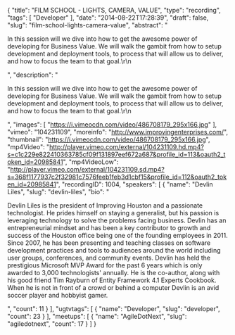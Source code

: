 {
  "title": "FILM SCHOOL - LIGHTS, CAMERA, VALUE",
  "type": "recording",
  "tags": [
    "Developer"
  ],
  "date": "2014-08-22T17:28:39",
  "draft": false,
  "slug": "film-school-lights-camera-value",
  "abstract": "<p>In this session will we dive into how to get the awesome power of developing for Business Value. We will walk the gambit from how to setup development and deployment tools, to process that will allow us to deliver, and how to focus the team to that goal.\r\n</p>",
  "description": "<p>In this session will we dive into how to get the awesome power of developing for Business Value. We will walk the gambit from how to setup development and deployment tools, to process that will allow us to deliver, and how to focus the team to that goal.\r\n</p>",
  "images": [
    "https://i.vimeocdn.com/video/486708179_295x166.jpg"
  ],
  "vimeo": "104231109",
  "moreinfo": "http://www.improvingenterprises.com/",
  "thumbnail": "https://i.vimeocdn.com/video/486708179_295x166.jpg",
  "mp4Video": "http://player.vimeo.com/external/104231109.hd.mp4?s=c1c229e822410363785cf09f131897eef672a687&profile_id=113&oauth2_token_id=20985841",
  "mp4VideoLow": "http://player.vimeo.com/external/104231109.sd.mp4?s=368f1177937c2f32981c7576feeb1feb3d1cbf15&profile_id=112&oauth2_token_id=20985841",
  "recordingID": 1004,
  "speakers": [
    {
      "name": "Devlin Liles",
      "slug": "devlin-liles",
      "bio": "<p>Devlin Liles is the president of Improving Houston and a passionate technologist. He prides himself on staying a generalist, but his passion is leveraging technology to solve the problems facing business. Devlin has an entrepreneurial mindset and has been a key contributor to growth and success of the Houston office being one of the founding employees in 2011. Since 2007, he has been presenting and teaching classes on software development practices and tools to audiences around the world including user groups, conferences, and community events. Devlin has held the prestigious Microsoft MVP Award for the past 6 years which is only awarded to 3,000 technologists' annually. He is the co-author, along with his good friend Tim Rayburn of Entity Framework 4.1 Experts Cookbook. When he is not in front of a crowd or behind a computer Devlin is an avid soccer player and hobbyist gamer.</p>",
      "count": 11
    }
  ],
  "ugtvtags": [
    {
      "name": "Developer",
      "slug": "developer",
      "count": 23
    }
  ],
  "meetups": [
    {
      "name": "AgileDotNext",
      "slug": "agiledotnext",
      "count": 17
    }
  ]
}